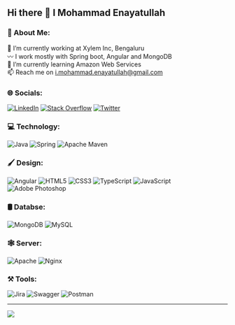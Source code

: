 ## Hi there 👋 I Mohammad Enayatullah

### 💫 About Me:
🔭 I’m currently working at Xylem Inc, Bengaluru<br>
〰️ I work mostly with Spring boot, Angular and MongoDB<br>
🌱 I’m currently learning Amazon Web Services<br>
📫 Reach me on i.mohammad.enayatullah@gmail.com<br>


### 🌐 Socials:
[![LinkedIn](https://img.shields.io/badge/LinkedIn-%230077B5.svg?logo=linkedin&logoColor=white)](https://www.linkedin.com/in/mohammad-enayatullah-47845412a/) 
[![Stack Overflow](https://img.shields.io/badge/-Stackoverflow-FE7A16?logo=stack-overflow&logoColor=white)](https://stackoverflow.com/users/10740940/md-enayat) 
[![Twitter](https://img.shields.io/badge/Twitter-%231DA1F2.svg?logo=Twitter&logoColor=white)](https://twitter.com/rahbarnawab) 

### 💻 Technology:
![Java](https://img.shields.io/badge/java-%23ED8B00.svg?style=for-the-badge&logo=java&logoColor=white) 
![Spring](https://img.shields.io/badge/spring-%236DB33F.svg?style=for-the-badge&logo=spring&logoColor=white) 
![Apache Maven](https://img.shields.io/badge/Apache%20Maven-C71A36?style=for-the-badge&logo=Apache%20Maven&logoColor=white) 

### 🖌️ Design:
![Angular](https://img.shields.io/badge/angular-%23DD0031.svg?style=for-the-badge&logo=angular&logoColor=white) 
![HTML5](https://img.shields.io/badge/html5-%23E34F26.svg?style=for-the-badge&logo=html5&logoColor=white)
![CSS3](https://img.shields.io/badge/css3-%231572B6.svg?style=for-the-badge&logo=css3&logoColor=white)
![TypeScript](https://img.shields.io/badge/typescript-%23007ACC.svg?style=for-the-badge&logo=typescript&logoColor=white) 
![JavaScript](https://img.shields.io/badge/javascript-%23323330.svg?style=for-the-badge&logo=javascript&logoColor=%23F7DF1E) 
![Adobe Photoshop](https://img.shields.io/badge/adobephotoshop-%2331A8FF.svg?style=for-the-badge&logo=adobephotoshop&logoColor=white) 

### 🛢️ Databse:
![MongoDB](https://img.shields.io/badge/MongoDB-%234ea94b.svg?style=for-the-badge&logo=mongodb&logoColor=white) 
![MySQL](https://img.shields.io/badge/mysql-%2300f.svg?style=for-the-badge&logo=mysql&logoColor=white)

### 🕸️ Server:
![Apache](https://img.shields.io/badge/apache-%23D42029.svg?style=for-the-badge&logo=apache&logoColor=white) 
![Nginx](https://img.shields.io/badge/nginx-%23009639.svg?style=for-the-badge&logo=nginx&logoColor=white) 

### ⚒️ Tools:
![Jira](https://img.shields.io/badge/jira-%230A0FFF.svg?style=for-the-badge&logo=jira&logoColor=white) 
![Swagger](https://img.shields.io/badge/-Swagger-%23Clojure?style=for-the-badge&logo=swagger&logoColor=white) 
![Postman](https://img.shields.io/badge/Postman-FF6C37?style=for-the-badge&logo=postman&logoColor=white) 

<!--
# 📊 GitHub Stats:
![](https://github-readme-stats.vercel.app/api?username=nawabrahbar&theme=graywhite&hide_border=false&include_all_commits=false&count_private=false)<br/>
![](https://github-readme-streak-stats.herokuapp.com/?user=nawabrahbar&theme=graywhite&hide_border=false)<br/>
![](https://github-readme-stats.vercel.app/api/top-langs/?username=nawabrahbar&theme=graywhite&hide_border=false&include_all_commits=false&count_private=false&layout=compact)
-->
---
[![](https://visitcount.itsvg.in/api?id=nawabrahbar&icon=0&color=12)](https://visitcount.itsvg.in)
